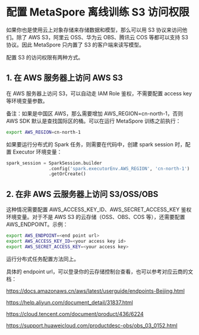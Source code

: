 # 配置 MetaSpore 离线训练 S3 访问权限

如果你也是使用云上对象存储来存储数据和模型，那么可以用 S3 协议来访问他们。除了 AWS S3，阿里云 OSS、华为云 OBS、腾讯云 COS 等都可以支持 S3 协议。因此 MetaSpore 只内置了 S3 的客户端来读写模型。

配置 S3 的访问权限有两种方式。

## 1. 在 AWS 服务器上访问 AWS S3
在 AWS 服务器上访问 S3，可以自动走 IAM Role 鉴权，不需要配置 access key 等环境变量参数。

备注：如果是中国区 AWS，那么需要增加 AWS_REGION=cn-north-1，否则 AWS SDK 默认是查找国际区的桶。可以在运行 MetaSpore 训练之前执行：
```bash
export AWS_REGION=cn-north-1
```

如果要运行分布式的 Spark 任务，则需要在代码中，创建 spark session 时，配置 Executor 环境变量：
```python
spark_session = SparkSession.builder
                .config('spark.executorEnv.AWS_REGION', 'cn-north-1')
                .getOrCreate()
```

## 2. 在非 AWS 云服务器上访问 S3/OSS/OBS

这种情况需要配置 AWS_ACCESS_KEY_ID、AWS_SECRET_ACCESS_KEY 鉴权环境变量。对于不是 AWS S3 的云存储（OSS、OBS、COS 等），还需要配置 AWS_ENDPOINT。示例：
```bash
export AWS_ENDPOINT=<end point url>
export AWS_ACCESS_KEY_ID=<your access key id>
export AWS_SECRET_ACCESS_KEY=<your access key>
```

运行分布式任务配置方法同上。

具体的 endpoint url，可以登录你的云存储控制台查看，也可以参考对应云商的文档：

https://docs.amazonaws.cn/aws/latest/userguide/endpoints-Beijing.html

https://help.aliyun.com/document_detail/31837.html

https://cloud.tencent.com/document/product/436/6224

https://support.huaweicloud.com/productdesc-obs/obs_03_0152.html